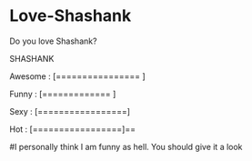 # Love-Shashank
Do you love Shashank?




SHASHANK



Awesome   : [================ ]

Funny     : [=============    ]

Sexy      : [=================]

Hot       : [=================]==





#I personally think I am funny as hell. You should give it a look
